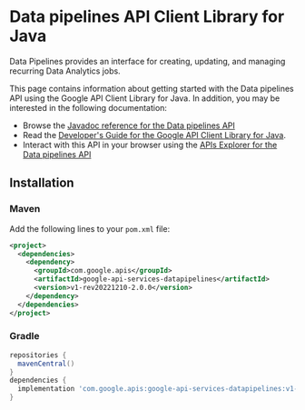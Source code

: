 # Data pipelines API Client Library for Java

Data Pipelines provides an interface for creating, updating, and managing recurring Data Analytics jobs.

This page contains information about getting started with the Data pipelines API
using the Google API Client Library for Java. In addition, you may be interested
in the following documentation:

* Browse the [Javadoc reference for the Data pipelines API][javadoc]
* Read the [Developer's Guide for the Google API Client Library for Java][google-api-client].
* Interact with this API in your browser using the [APIs Explorer for the Data pipelines API][api-explorer]

## Installation

### Maven

Add the following lines to your `pom.xml` file:

```xml
<project>
  <dependencies>
    <dependency>
      <groupId>com.google.apis</groupId>
      <artifactId>google-api-services-datapipelines</artifactId>
      <version>v1-rev20221210-2.0.0</version>
    </dependency>
  </dependencies>
</project>
```

### Gradle

```gradle
repositories {
  mavenCentral()
}
dependencies {
  implementation 'com.google.apis:google-api-services-datapipelines:v1-rev20221210-2.0.0'
}
```

[javadoc]: https://googleapis.dev/java/google-api-services-datapipelines/latest/index.html
[google-api-client]: https://github.com/googleapis/google-api-java-client/
[api-explorer]: https://developers.google.com/apis-explorer/#p/datapipelines/v1/
